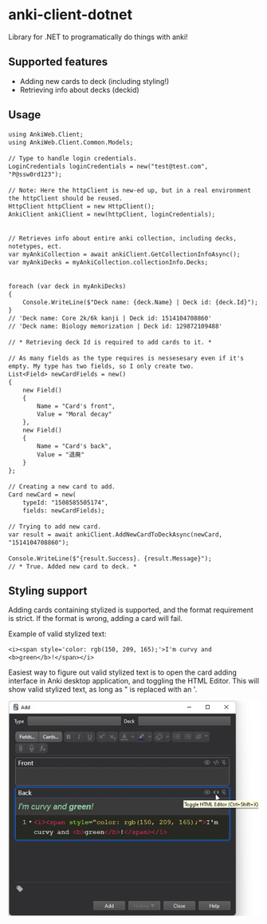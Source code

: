 # anki-client-dotnet
 Library for .NET to programatically do things with anki!

## Supported features
 - Adding new cards to deck (including styling!)
 - Retrieving info about decks (deckid)

## Usage
```
using AnkiWeb.Client;
using AnkiWeb.Client.Common.Models;

// Type to handle login credentials.
LoginCredentials loginCredentials = new("test@test.com", "P@ssw0rd123");

// Note: Here the httpClient is new-ed up, but in a real environment the httpClient should be reused. 
HttpClient httpClient = new HttpClient();
AnkiClient ankiClient = new(httpClient, loginCredentials);


// Retrieves info about entire anki collection, including decks, notetypes, ect. 
var myAnkiCollection = await ankiClient.GetCollectionInfoAsync();
var myAnkiDecks = myAnkiCollection.collectionInfo.Decks;


foreach (var deck in myAnkiDecks)
{
    Console.WriteLine($"Deck name: {deck.Name} | Deck id: {deck.Id}");
}
// 'Deck name: Core 2k/6k kanji | Deck id: 1514104708860'
// 'Deck name: Biology memorization | Deck id: 129872109488'

// * Retrieving deck Id is required to add cards to it. *

// As many fields as the type requires is nessesesary even if it's empty. My type has two fields, so I only create two.
List<Field> newCardFields = new()
{
    new Field()
    {
        Name = "Card's front",
        Value = "Moral decay"
    },
    new Field()
    {
        Name = "Card's back",
        Value = "退廃"
    }
};

// Creating a new card to add.
Card newCard = new(
    typeId: "1508585505174",
    fields: newCardFields);

// Trying to add new card.
var result = await ankiClient.AddNewCardToDeckAsync(newCard, "1514104708860");

Console.WriteLine($"{result.Success}. {result.Message}");
// * True. Added new card to deck. *
```

## Styling support
Adding cards containing stylized is supported, and the format requirement is strict.  If the format is wrong, adding a card will fail.

Example of valid stylized text:
```
<i><span style='color: rgb(150, 209, 165);'>I'm curvy and <b>green</b>!</span></i>
```
Easiest way to figure out valid stylized text is to open the card adding interface in Anki desktop application, and toggling the HTML Editor.  This will show valid stylized text, as long as " is replaced with an '. 

![Anki HTML Editor](assets/AnkiHtmlEditor.jpg)